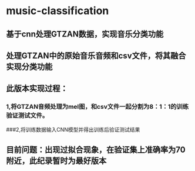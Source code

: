 # music-classification

## 基于cnn处理GTZAN数据，实现音乐分类功能
## 处理GTZAN中的原始音乐音频和csv文件，将其融合实现分类功能

## 此版本实现过程：
### 1,将GTZAN音频处理为mel图，和csv文件一起分割为8：1：1的训练验证测试文件。

###2,将训练数据输入CNN模型并得出训练后验证测试结果

## 目前问题：出现过拟合现象，在验证集上准确率为70附近，此纪录暂时为最好版本
